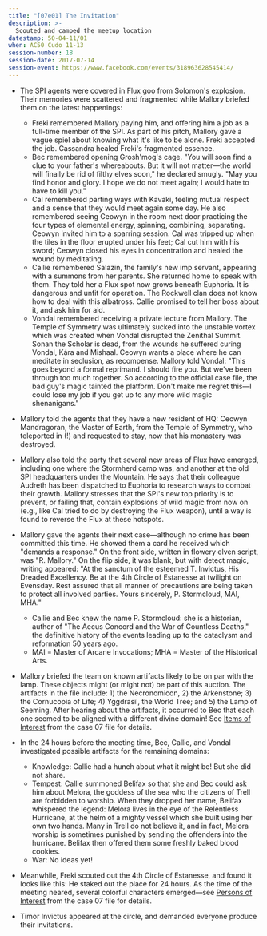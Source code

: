 ```yaml
---
title: "[07e01] The Invitation"
description: >-
  Scouted and camped the meetup location
datestamp: 50-04-11/01
when: AC50 Cudo 11-13
session-number: 18
session-date: 2017-07-14
session-event: https://www.facebook.com/events/318963628545414/
---
```


* The SPI agents were covered in Flux goo from Solomon's explosion. Their memories were scattered and fragmented while Mallory briefed them on the latest happenings:
  * Freki remembered Mallory paying him, and offering him a job as a full-time member of the SPI. As part of his pitch, Mallory gave a vague spiel about knowing what it's like to be alone. Freki accepted the job. Cassandra healed Freki's fragmented essence.
  * Bec remembered opening Grosh'mog's cage. "You will soon find a clue to your father's whereabouts. But it will not matter—the world will finally be rid of filthy elves soon," he declared smugly. "May you find honor and glory. I hope we do not meet again; I would hate to have to kill you."
  * Cal remembered parting ways with Kavaki, feeling mutual respect and a sense that they would meet again some day. He also remembered seeing Ceowyn in the room next door practicing the four types of elemental energy, spinning, combining, separating. Ceowyn invited him to a sparring session. Cal was tripped up when the tiles in the floor erupted under his feet; Cal cut him with his sword; Ceowyn closed his eyes in concentration and healed the wound by meditating.
  * Callie remembered Salazin, the family's new imp servant, appearing with a summons from her parents. She returned home to speak with them. They told her a Flux spot now grows beneath Euphoria. It is dangerous and unfit for operation. The Rockwell clan does not know how to deal with this albatross. Callie promised to tell her boss about it, and ask him for aid.
  * Vondal remembered receiving a private lecture from Mallory. The Temple of Symmetry was ultimately sucked into the unstable vortex which was created when Vondal disrupted the Zenithal Summit. Sonan the Scholar is dead, from the wounds he suffered curing Vondal, Kára and Mishaal. Ceowyn wants a place where he can meditate in seclusion, as recompense. Mallory told Vondal: "This goes beyond a formal reprimand. I should fire you. But we've been through too much together. So according to the official case file, the bad guy's magic tainted the platform. Don't make me regret this—I could lose my job if you get up to any more wild magic shenanigans."

* Mallory told the agents that they have a new resident of HQ: Ceowyn Mandragoran, the Master of Earth, from the Temple of Symmetry, who teleported in (!) and requested to stay, now that his monastery was destroyed.

* Mallory also told the party that several new areas of Flux have emerged, including one where the Stormherd camp was, and another at the old SPI headquarters under the Mountain. He says that their colleague Audreth has been dispatched to Euphoria to research ways to combat their growth. Mallory stresses that the SPI's new top priority is to prevent, or failing that, contain explosions of wild magic from now on (e.g., like Cal tried to do by destroying the Flux weapon), until a way is found to reverse the Flux at these hotspots.
* Mallory gave the agents their next case—although no crime has been committed this time. He showed them a card he received which "demands a response." On the front side, written in flowery elven script, was "R. Mallory." On the flip side, it was blank, but with detect magic, writing appeared: "At the sanctum of the esteemed T. Invictus, His Dreaded Excellency. Be at the 4th Circle of Estanesse at twilight on Evensday. Rest assured that all manner of precautions are being taken to protect all involved parties. Yours sincerely, P. Stormcloud, MAI, MHA."
  * Callie and Bec knew the name P. Stormcloud: she is a historian, author of "The Aecus Concord and the War of Countless Deaths," the definitive history of the events leading up to the cataclysm and reformation 50 years ago.
  * MAI = Master of Arcane Invocations; MHA = Master of the Historical Arts.

* Mallory briefed the team on known artifacts likely to be on par with the lamp. These objects might (or might not) be part of this auction. The artifacts in the file include: 1) the Necronomicon, 2) the Arkenstone; 3) the Cornucopia of Life; 4) Yggdrasil, the World Tree; and 5) the Lamp of Seeming. After hearing about the artifacts, it occurred to Bec that each one seemed to be aligned with a different divine domain! See [Items of Interest](case-07#items-of-interest) from the case 07 file for details.

* In the 24 hours before the meeting time, Bec, Callie, and Vondal investigated possible artifacts for the remaining domains:
  * Knowledge: Callie had a hunch about what it might be! But she did not share.
  * Tempest: Callie summoned Belifax so that she and Bec could ask him about Melora, the goddess of the sea who the citizens of Trell are forbidden to worship. When they dropped her name, Belifax whispered the legend: Melora lives in the eye of the Relentless Hurricane, at the helm of a mighty vessel which she built using her own two hands. Many in Trell do not believe it, and in fact, Melora worship is sometimes punished by sending the offenders into the hurricane. Belifax then offered them some freshly baked blood cookies.
  * War: No ideas yet!
* Meanwhile, Freki scouted out the 4th Circle of Estanesse, and found it looks like this: He staked out the place for 24 hours. As the time of the meeting neared, several colorful characters emerged—see [Persons of Interest](case-07#persons-of-interest) from the case 07 file for details.
* Timor Invictus appeared at the circle, and demanded everyone produce their invitations.
